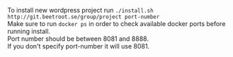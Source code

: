 To install new wordpress project run `./install.sh http://git.beetroot.se/group/project port-number`<br>
Make sure to run `docker ps` in order to check available docker ports before running install.<br>
Port number should be between 8081 and 8888.<br>
If you don't specify port-number it will use 8081.